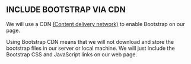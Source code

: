 ## INCLUDE BOOTSTRAP VIA CDN

We will use a CDN [(Content delivery network)](https://en.wikipedia.org/wiki/Content_delivery_network) to enable Bootstrap on our page.

Using Bootstrap CDN means that we will not download and store the bootstrap files in our server or local machine. We will just include the Bootstrap CSS and JavaScript links on our web page.
